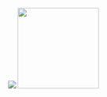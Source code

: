 <p align="center">
  <img src="https://github-readme-stats.vercel.app/api?username=yc97463&count_private=true&show_icons=true&hide_title=true">
  <img height="165"  src="https://github-readme-stats.vercel.app/api/top-langs/?username=yc97463&layout=compact&card_width=445" />
</p>
